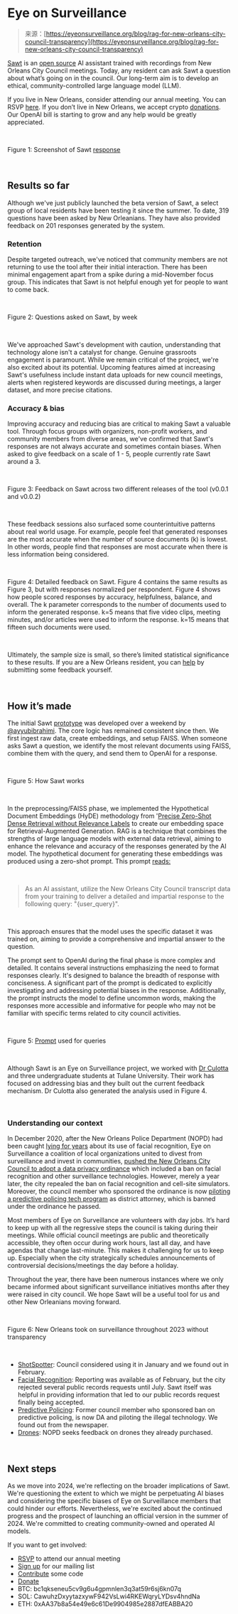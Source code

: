 <!--yml
category: 未分类
date: 2024-05-27 14:28:09
-->

# Eye on Surveillance

> 来源：[https://eyeonsurveillance.org/blog/rag-for-new-orleans-city-council-transparency](https://eyeonsurveillance.org/blog/rag-for-new-orleans-city-council-transparency)

[Sawt](https://sawt.us) is an [open source](https://github.com/eye-on-surveillance/sawt) AI assistant trained with recordings from New Orleans City Council meetings. Today, any resident can ask Sawt a question about what’s going on in the council. Our long-term aim is to develop an ethical, community-controlled large language model (LLM).

If you live in New Orleans, consider attending our annual meeting. You can RSVP [here](https://bit.ly/2024EOS). If you don’t live in New Orleans, we accept crypto [donations](https://omo.so/sawt). Our OpenAI bill is starting to grow and any help would be greatly appreciated.

‍

Figure 1: Screenshot of Sawt [response](https://www.sawt.us/s/8a03906d-d257-45d2-935a-efdfea3ace7c)

‍

## Results so far

Although we've just publicly launched the beta version of Sawt, a select group of local residents have been testing it since the summer. To date, 319 questions have been asked by New Orleanians. They have also provided feedback on 201 responses generated by the system.

### Retention

Despite targeted outreach, we've noticed that community members are not returning to use the tool after their initial interaction. There has been minimal engagement apart from a spike during a mid-November focus group. This indicates that Sawt is not helpful enough yet for people to want to come back.

‍

Figure 2: Questions asked on Sawt, by week

‍

We've approached Sawt's development with caution, understanding that technology alone isn't a catalyst for change. Genuine grassroots engagement is paramount. While we remain critical of the project, we're also excited about its potential. Upcoming features aimed at increasing Sawt's usefulness include instant data uploads for new council meetings, alerts when registered keywords are discussed during meetings, a larger dataset, and more precise citations.

### Accuracy & bias

Improving accuracy and reducing bias are critical to making Sawt a valuable tool. Through focus groups with organizers, non-profit workers, and community members from diverse areas, we've confirmed that Sawt's responses are not always accurate and sometimes contain biases. When asked to give feedback on a scale of 1 - 5, people currently rate Sawt around a 3.

‍

Figure 3: Feedback on Sawt across two different releases of the tool (v0.0.1 and v0.0.2)

‍

These feedback sessions also surfaced some counterintuitive patterns about real world usage. For example, people feel that generated responses are the most accurate when the number of source documents (k) is lowest. In other words, people find that responses are most accurate when there is less information being considered. 

‍

Figure 4: Detailed feedback on Sawt. Figure 4 contains the same results as Figure 3, but with responses normalized per respondent. Figure 4 shows how people scored responses by accuracy, helpfulness, balance, and overall. The k parameter corresponds to the number of documents used to inform the generated response. k=5 means that five video clips, meeting minutes, and/or articles were used to inform the response. k=15 means that fifteen such documents were used.

‍

Ultimately, the sample size is small, so there’s limited statistical significance to these results. If you are a New Orleans resident, you can [help](https://www.sawt.us/feedback) by submitting some feedback yourself.

‍

## How it’s made

The initial Sawt [prototype](https://colab.research.google.com/drive/1DpEuim10ZxngSQ_m3hAWjnFETqO9_Zaf?usp=sharing) was developed over a weekend by [@ayyubibrahimi](https://github.com/ayyubibrahimi). The core logic has remained consistent since then. We first ingest raw data, create embeddings, and setup FAISS. When someone asks Sawt a question, we identify the most relevant documents using FAISS, combine them with the query, and send them to OpenAI for a response.

‍

Figure 5: How Sawt works

‍

In the preprocessing/FAISS phase, we implemented the Hypothetical Document Embeddings (HyDE) methodology from '[Precise Zero-Shot Dense Retrieval without Relevance Labels](https://arxiv.org/abs/2212.10496) to create our embedding space for Retrieval-Augmented Generation. RAG is a technique that combines the strengths of large language models with external data retrieval, aiming to enhance the relevance and accuracy of the responses generated by the AI model. The hypothetical document for generating these embeddings was produced using a zero-shot prompt. This prompt [reads:](https://github.com/eye-on-surveillance/sawt/blob/ec64a5f92e2ec978131df55832bdaab4707df5d9/packages/backend/src/preprocessor.py#L29C4-L29C134)

‍

> As an AI assistant, utilize the New Orleans City Council transcript data from your training to deliver a detailed and impartial response to the following query: "{user_query}".

‍

This approach ensures that the model uses the specific dataset it was trained on, aiming to provide a comprehensive and impartial answer to the question.

The prompt sent to OpenAI during the final phase is more complex and detailed. It contains several instructions emphasizing the need to format responses clearly. It's designed to balance the breadth of response with conciseness. A significant part of the prompt is dedicated to explicitly investigating and addressing potential biases in the response. Additionally, the prompt instructs the model to define uncommon words, making the responses more accessible and informative for people who may not be familiar with specific terms related to city council activities.

‍

Figure 5: [Prompt](https://github.com/eye-on-surveillance/sawt/blob/ec64a5f92e2ec978131df55832bdaab4707df5d9/packages/googlecloud/functions/getanswer/inquirer.py#L214) used for queries

‍

Although Sawt is an Eye on Surveillance project, we worked with [Dr Culotta](https://sse.tulane.edu/aron-culotta) and three undergraduate students at Tulane University. Their work has focused on addressing bias and they built out the current feedback mechanism. Dr Culotta also generated the analysis used in Figure 4.

‍

### Understanding our context

In December 2020, after the New Orleans Police Department (NOPD) had been caught [lying for years](https://thelensnola.org/2020/11/12/new-orleans-police-department-using-facial-recognition-despite-years-of-denial/) about its use of facial recognition, Eye on Surveillance a coalition of local organizations united to divest from surveillance and invest in communities, [pushed the New Orleans City Council to adopt a data privacy ordinance](https://www.wwno.org/latest-news/2020-12-18/city-council-bans-police-from-using-facial-recognition-technology) which included a ban on facial recognition and other surveillance technologies. However, merely a year later, the city repealed the ban on facial recognition and cell-site simulators. Moreover, the council member who sponsored the ordinance is now [piloting a predictive policing tech program](https://thelensnola.org/2023/11/15/the-das-office-wants-to-use-predictive-analytics-software-to-direct-city-resources-to-places-that-drive-crime-will-it-work/) as district attorney, which is banned under the ordinance he passed. 

Most members of Eye on Surveillance are volunteers with day jobs. It’s hard to keep up with all the regressive steps the council is taking during their meetings. While official council meetings are public and theoretically accessible, they often occur during work hours, last all day, and have agendas that change last-minute. This makes it challenging for us to keep up. Especially when the city strategically schedules announcements of controversial decisions/meetings the day before a holiday. 

Throughout the year, there have been numerous instances where we only became informed about significant surveillance initiatives months after they were raised in city council. We hope Sawt will be a useful tool for us and other New Orleanians moving forward.

‍

Figure 6: New Orleans took on surveillance throughout 2023 without transparency

‍

*   [ShotSpotter](https://www.wwltv.com/article/news/crime/new-orleans-city-council-police-shotspotter-technology-crime-reduction-shootings/289-966251f7-4097-4c61-bbba-f4c1138e81de): Council considered using it in January and we found out in February.
*   [Facial Recognition](https://youtu.be/PwiJYkLNzZA?t=9953): Reporting was available as of February, but the city rejected several public records requests until July. Sawt itself was helpful in providing information that led to our public records request finally being accepted.
*   [Predictive Policing](https://thelensnola.org/2023/11/15/the-das-office-wants-to-use-predictive-analytics-software-to-direct-city-resources-to-places-that-drive-crime-will-it-work/): Former council member who sponsored ban on predictive policing, is now DA and piloting the illegal technology. We found out from the newspaper.
*   [Drones](https://www.fox8live.com/2023/11/29/nopd-solicits-public-feedback-proposed-drone-program/): NOPD seeks feedback on drones they already purchased.

‍

## Next steps

As we move into 2024, we're reflecting on the broader implications of Sawt. We're questioning the extent to which we might be perpetuating AI biases and considering the specific biases of Eye on Surveillance members that could hinder our efforts. Nevertheless, we're excited about the continued progress and the prospect of launching an official version in the summer of 2024\. We're committed to creating community-owned and operated AI models. 

If you want to get involved:

*   [RSVP](https://bit.ly/2024EOS) to attend our annual meeting
*   [Sign up](https://actionnetwork.org/forms/join-eye-on-surveillances-mailing-list/) for our mailing list
*   [Contribute](https://github.com/eyeonsurveillance/sawt) some code
*   [Donate](https://omo.so/sawt)
*   BTC: bc1qkseneu5cv9g6u4gpmnlen3q3at59r6sj6kn07q
*   SOL: CawuhzDxyytazxywF942VsLwi4RKEWqryLYDsv4hndNa
*   ETH: 0xAA37b8a54e49e6c61De9904985e2887dfEABBA20